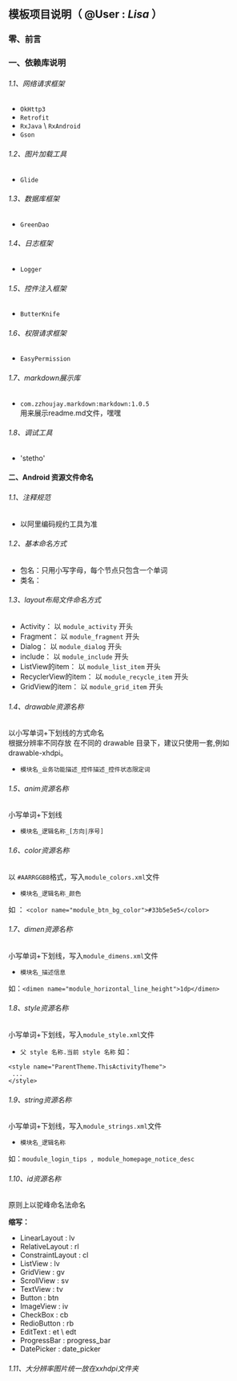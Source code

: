## 模板项目说明（ @User : *Lisa* ）

### 零、前言


### 一、依赖库说明
###### 1.1、网络请求框架
+ `OkHttp3` 
+ `Retrofit`
+ `RxJava` \ `RxAndroid`
+ `Gson`

###### 1.2、图片加载工具
+ `Glide `
###### 1.3、数据库框架
+ `GreenDao`
###### 1.4、日志框架
+ `Logger`
###### 1.5、控件注入框架
+ `ButterKnife`
###### 1.6、权限请求框架
+ `EasyPermission`
###### 1.7、markdown展示库
+ `com.zzhoujay.markdown:markdown:1.0.5`   
 用来展示readme.md文件，嘿嘿

###### 1.8、调试工具
+ 'stetho'

#### 二、Android 资源文件命名
###### 1.1、注释规范
+ 以阿里编码规约工具为准

###### 1.2、基本命名方式
+ 包名：只用小写字母，每个节点只包含一个单词
+ 类名：

###### 1.3、layout布局文件命名方式
+ Activity： 以 `module_activity` 开头
+ Fragment： 以 `module_fragment` 开头
+ Dialog： 以 `module_dialog` 开头
+ include： 以 `module_include` 开头
+ ListView的item： 以 `module_list_item` 开头
+ RecyclerView的item： 以 `module_recycle_item` 开头
+ GridView的item： 以 `module_grid_item` 开头

###### 1.4、drawable资源名称
以小写单词+下划线的方式命名  
根据分辨率不同存放 在不同的 drawable 目录下，建议只使用一套,例如 drawable-xhdpi。
+ `模块名_业务功能描述_控件描述_控件状态限定词`

###### 1.5、anim资源名称
小写单词+下划线
+ `模块名_逻辑名称_[方向|序号]`

###### 1.6、color资源名称
以 `#AARRGGBB`格式，写入`module_colors.xml`文件
+ `模块名_逻辑名称_颜色`

如 ：
`<color name="module_btn_bg_color">#33b5e5e5</color>`

###### 1.7、dimen资源名称
小写单词+下划线，写入`module_dimens.xml`文件
+ `模块名_描述信息`

如：`<dimen name="module_horizontal_line_height">1dp</dimen>`

###### 1.8、style资源名称
小写单词+下划线，写入`module_style.xml`文件

+ `父 style 名称.当前 style 名称`
如：
```
<style name="ParentTheme.ThisActivityTheme">
 ...
</style>
```
###### 1.9、string资源名称
小写单词+下划线，写入`module_strings.xml`文件

+ `模块名_逻辑名称`

如：`moudule_login_tips , module_homepage_notice_desc`

###### 1.10、id资源名称
原则上以驼峰命名法命名  

**缩写：**
+ LinearLayout : lv
+ RelativeLayout : rl
+ ConstraintLayout : cl
+ ListView : lv
+ GridView : gv
+ ScrollView : sv
+ TextView : tv
+ Button : btn
+ ImageView : iv
+ CheckBox : cb
+ RedioButton : rb
+ EditText : et \ edt
+ ProgressBar : progress_bar
+ DatePicker : date_picker

###### 1.11、大分辨率图片统一放在xxhdpi文件夹










